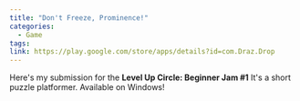 ```yaml
---
title: "Don't Freeze, Prominence!"
categories:
  - Game
tags:
link: https://play.google.com/store/apps/details?id=com.Draz.Drop
---
```


Here's my submission for the **Level Up Circle: Beginner Jam #1**
It's a short puzzle platformer.
Available on Windows! 